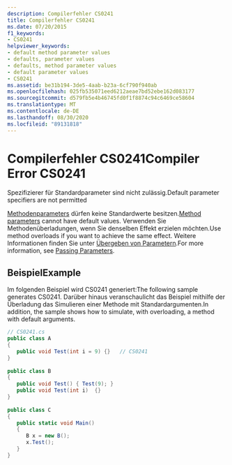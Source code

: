 ```yaml
---
description: Compilerfehler CS0241
title: Compilerfehler CS0241
ms.date: 07/20/2015
f1_keywords:
- CS0241
helpviewer_keywords:
- default method parameter values
- defaults, parameter values
- defaults, method parameter values
- default parameter values
- CS0241
ms.assetid: be31b194-3de5-4aab-b23a-6cf790f940ab
ms.openlocfilehash: 025fb535071eed6212aeae7bd52ebe162d083177
ms.sourcegitcommit: d579fb5e4b46745fd0f1f8874c94c6469ce58604
ms.translationtype: MT
ms.contentlocale: de-DE
ms.lasthandoff: 08/30/2020
ms.locfileid: "89131818"
---
```

# <a name="compiler-error-cs0241"></a><span data-ttu-id="073b7-103">Compilerfehler CS0241</span><span class="sxs-lookup"><span data-stu-id="073b7-103">Compiler Error CS0241</span></span>
<span data-ttu-id="073b7-104">Spezifizierer für Standardparameter sind nicht zulässig.</span><span class="sxs-lookup"><span data-stu-id="073b7-104">Default parameter specifiers are not permitted</span></span>  
  
 <span data-ttu-id="073b7-105">[Methodenparameters](../language-reference/keywords/method-parameters.md) dürfen keine Standardwerte besitzen.</span><span class="sxs-lookup"><span data-stu-id="073b7-105">[Method parameters](../language-reference/keywords/method-parameters.md) cannot have default values.</span></span> <span data-ttu-id="073b7-106">Verwenden Sie Methodenüberladungen, wenn Sie denselben Effekt erzielen möchten.</span><span class="sxs-lookup"><span data-stu-id="073b7-106">Use method overloads if you want to achieve the same effect.</span></span> <span data-ttu-id="073b7-107">Weitere Informationen finden Sie unter [Übergeben von Parametern](../programming-guide/classes-and-structs/passing-parameters.md).</span><span class="sxs-lookup"><span data-stu-id="073b7-107">For more information, see [Passing Parameters](../programming-guide/classes-and-structs/passing-parameters.md).</span></span>  
  
## <a name="example"></a><span data-ttu-id="073b7-108">Beispiel</span><span class="sxs-lookup"><span data-stu-id="073b7-108">Example</span></span>  
 <span data-ttu-id="073b7-109">Im folgenden Beispiel wird CS0241 generiert:</span><span class="sxs-lookup"><span data-stu-id="073b7-109">The following sample generates CS0241.</span></span> <span data-ttu-id="073b7-110">Darüber hinaus veranschaulicht das Beispiel mithilfe der Überladung das Simulieren einer Methode mit Standardargumenten.</span><span class="sxs-lookup"><span data-stu-id="073b7-110">In addition, the sample shows how to simulate, with overloading, a method with default arguments.</span></span>  
  
```csharp  
// CS0241.cs  
public class A  
{  
   public void Test(int i = 9) {}   // CS0241  
}  
  
public class B  
{  
   public void Test() { Test(9); }  
   public void Test(int i)  {}  
}  
  
public class C  
{  
   public static void Main()  
   {
      B x = new B();  
      x.Test();  
   }  
}  
```
